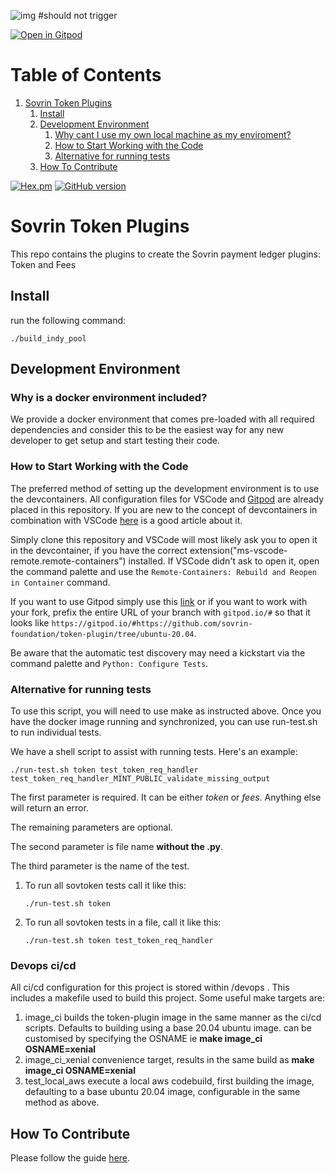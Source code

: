 ![img](./banner.png)
#should not trigger

[![Open in Gitpod](https://gitpod.io/button/open-in-gitpod.svg)](https://gitpod.io/#https://github.com/sovrin-foundation/token-plugin/tree/ubuntu-20.04)


# Table of Contents

1.  [Sovrin Token Plugins](#org581a5d8)
    1.  [Install](#org6c5e3ee)
    2.  [Development Environment](#org003878b)
        1.  [Why cant I use my own local machine as my enviroment?](#orga843a17)
        2.  [How to Start Working with the Code](#orgf42e059)
        5.  [Alternative for running tests](#orga76b3c6)
    3.  [How To Contribute](#orgd389b14)

<a href="https://www.apache.org/licenses/LICENSE-2.0.txt" target="_blank">![Hex.pm](https://img.shields.io/hexpm/l/plug.svg?style=plastic)</a>
<a href="https://badge.fury.io/gh/sovrin-foundation%2Ftoken-plugin">[![GitHub version](https://badge.fury.io/gh/sovrin-foundation%2Flibsovtoken.svg)](https://badge.fury.io/gh/sovrin-foundation%2Ftoken-plugin)</a>

<a id="org581a5d8"></a>

# Sovrin Token Plugins

This repo contains the plugins to create the Sovrin payment ledger plugins: Token and Fees

<a id="org6c5e3ee"></a>

## Install

run the following command:

    ./build_indy_pool

<a id="org003878b"></a>

## Development Environment

<a id="orga843a17"></a>

### Why is a docker environment included?

We provide a docker environment that comes pre-loaded with all required dependencies and consider this to be the easiest way for any new developer to get setup and start testing their code.

<a id="orgf42e059"></a>

### How to Start Working with the Code

The preferred method of setting up the development environment is to use the devcontainers.
All configuration files for VSCode and [Gitpod](https://gitpod.io) are already placed in this repository.
If you are new to the concept of devcontainers in combination with VSCode [here](https://code.visualstudio.com/docs/remote/containers) is a good article about it.

Simply clone this repository and VSCode will most likely ask you to open it in the devcontainer, if you have the correct extension("ms-vscode-remote.remote-containers") installed.
If VSCode didn't ask to open it, open the command palette and use the `Remote-Containers: Rebuild and Reopen in Container` command.

If you want to use Gitpod simply use this [link](https://gitpod.io/#https://github.com/sovrin-foundation/token-plugin/tree/ubuntu-20.04) 
or if you want to work with your fork, prefix the entire URL of your branch with  `gitpod.io/#` so that it looks like `https://gitpod.io/#https://github.com/sovrin-foundation/token-plugin/tree/ubuntu-20.04`.

Be aware that the automatic test discovery may need a kickstart via the command palette and `Python: Configure Tests`.

### Alternative for running tests

To use this script, you will need to use make as instructed above. Once you have the docker image running and synchronized, you can use run-test.sh to run individual tests.

We have a shell script to assist with running tests. Here's an example:

    ./run-test.sh token test_token_req_handler test_token_req_handler_MINT_PUBLIC_validate_missing_output

The first parameter is required. It can be either _token_ or _fees_. Anything else will return an error.

The remaining parameters are optional.

The second parameter is file name **without the .py**.

The third parameter is the name of the test.

1.  To run all sovtoken tests call it like this:

        ./run-test.sh token

2.  To run all sovtoken tests in a file, call it like this:

        ./run-test.sh token test_token_req_handler

<a id="orgd389b14"></a>

### Devops ci/cd

All ci/cd configuration for this project is stored within /devops . This includes a makefile used to build this project. Some useful make targets are:

1. image_ci builds the token-plugin image in the same manner as the ci/cd scripts. Defaults to building using a base 20.04 ubuntu image. can be customised by specifying the OSNAME ie **make image_ci OSNAME=xenial**
2. image_ci_xenial convenience target, results in the same build as **make image_ci OSNAME=xenial**
3. test_local_aws execute a local aws codebuild, first building the image, defaulting to a base ubuntu 20.04 image, configurable in the same method as above.

## How To Contribute

Please follow the guide [here](./docs/pull-request.md).
